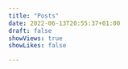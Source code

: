 ```yaml
---
title: "Posts"
date: 2022-06-13T20:55:37+01:00
draft: false
showViews: true
showLikes: false

---
```



